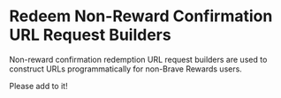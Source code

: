 # Redeem Non-Reward Confirmation URL Request Builders

Non-reward confirmation redemption URL request builders are used to construct URLs programmatically for non-Brave Rewards users.

Please add to it!
